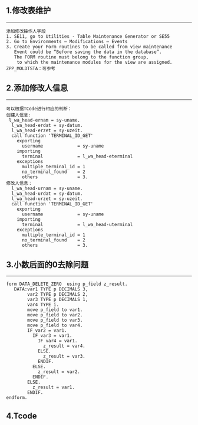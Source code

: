  ## 1.修改表维护
----------
	添加修改操作人字段
	1. SE11, go to Utilities - Table Maintenance Generator or SE55
	2. Go to Environments – Modifications – Events
	3. Create your Form routines to be called from view maintenance 
	   Event could be “Before saving the data in the database”.
	   The FORM routine must belong to the function group, 
		to which the maintenance modules for the view are assigned. 
	ZPP_MOLDTSTA：可参考
## 2.添加修改人信息
----------
	可以根据TCode进行相应的判断：
	创建人信息:
 	 l_wa_head-ernam = sy-uname.
      l_wa_head-erdat = sy-datum.
      l_wa_head-erzet = sy-uzeit.
      call function 'TERMINAL_ID_GET'
        exporting
          username             = sy-uname
        importing
          terminal             = l_wa_head-eterminal
        exceptions
          multiple_terminal_id = 1
          no_terminal_found    = 2
          others               = 3.	
	修改人信息：
	  l_wa_head-urnam = sy-uname.
      l_wa_head-urdat = sy-datum.
      l_wa_head-urzet = sy-uzeit.
      call function 'TERMINAL_ID_GET'
        exporting
          username             = sy-uname
        importing
          terminal             = l_wa_head-uterminal
        exceptions
          multiple_terminal_id = 1
          no_terminal_found    = 2
          others               = 3.

## 3.小数后面的0去除问题
----------
	form DATA_DELETE_ZERO  using p_field z_result.
	   DATA:var1 TYPE p DECIMALS 3,
	        var2 TYPE p DECIMALS 2,
	        var3 TYPE p DECIMALS 1,
	        var4 TYPE i.
		    move p_field to var1.
		    move p_field to var2.
		    move p_field to var3.
		    move p_field to var4.
		    IF var2 = var1.
		      IF var3 = var1.
		        IF var4 = var1.
		          z_result = var4.
		        ELSE.
		          z_result = var3.
		        ENDIF.
		      ELSE.
		        z_result = var2.
		      ENDIF.
		    ELSE.
		      z_result = var1.
		    ENDIF.
	endform.   
## 4.Tcode

	
	